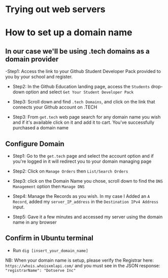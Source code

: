 # Trying out web servers

# How to set up a domain name
## In our case we'll be using .tech domains as a domain provider
-Step1: Access the link to your Github Student Developer Pack provided to you by your school and register.

- Step2: In the Github Education landing page, access the `Students` drop-down option and select  `Get Your Student Developer Pack`

- Step3: Scroll down and find `.tech Domains`, and click on the link that connects your Github account on .TECH

- Step3: From `get.tech` web page search for any domain name you wish and if it's available click on it and add it to cart. You've successfully purchased a domain name


## Configure Domain
- Step1: Go to the `get.tech` page and select the account option and if you're logged in it will redirect you to your domain managing page

- Step2: Click on `Manage Orders` then `List/Search Orders`

- Step3: click on the Domain Name you chose, scroll down to find the `DNS Management` option then `Manage DNS`

- Step4: Manage the Records as you wish. In my case I Added an `A Record`, added my `server_IP_address` in the `Destination IPv4 Address` input.

- Step5: Gave it a few minutes and accessed my server using the domain name in any browser

## Confirm in Ubuntu terminal
- Run `dig [insert_your_domain_name]`


NB: When your domain name is setup, please verify the Registrar here: `https://whois.whoisxmlapi.com/` and you must see in the JSON response: `"registrarName": "Dotserve Inc"`
